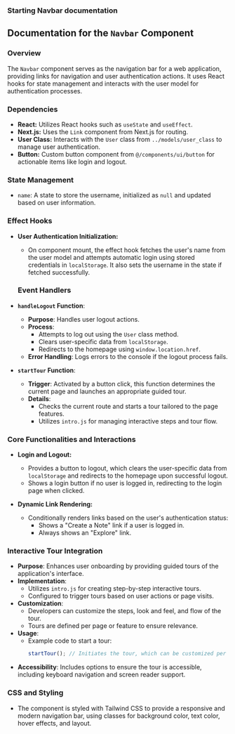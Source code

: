 ### Starting Navbar documentation

## Documentation for the `Navbar` Component

### Overview

The `Navbar` component serves as the navigation bar for a web application, providing links for navigation and user authentication actions. It uses React hooks for state management and interacts with the user model for authentication processes.

### Dependencies

- **React:** Utilizes React hooks such as `useState` and `useEffect`.
- **Next.js:** Uses the `Link` component from Next.js for routing.
- **User Class:** Interacts with the `User` class from `../models/user_class` to manage user authentication.
- **Button:** Custom button component from `@/components/ui/button` for actionable items like login and logout.

### State Management

- `name`: A state to store the username, initialized as `null` and updated based on user information.

### Effect Hooks

- **User Authentication Initialization:**
  - On component mount, the effect hook fetches the user's name from the user model and attempts automatic login using stored credentials in `localStorage`. It also sets the username in the state if fetched successfully.

  ### Event Handlers

- **`handleLogout` Function**:
  - **Purpose**: Handles user logout actions.
  - **Process**:
    - Attempts to log out using the `User` class method.
    - Clears user-specific data from `localStorage`.
    - Redirects to the homepage using `window.location.href`.
  - **Error Handling**: Logs errors to the console if the logout process fails.

- **`startTour` Function**:
  - **Trigger**: Activated by a button click, this function determines the current page and launches an appropriate guided tour.
  - **Details**:
    - Checks the current route and starts a tour tailored to the page features.
    - Utilizes `intro.js` for managing interactive steps and tour flow.

### Core Functionalities and Interactions

- **Login and Logout:**
  - Provides a button to logout, which clears the user-specific data from `localStorage` and redirects to the homepage upon successful logout.
  - Shows a login button if no user is logged in, redirecting to the login page when clicked.

- **Dynamic Link Rendering:**
  - Conditionally renders links based on the user's authentication status:
    - Shows a "Create a Note" link if a user is logged in.
    - Always shows an "Explore" link.

### Interactive Tour Integration

- **Purpose**: Enhances user onboarding by providing guided tours of the application's interface.
- **Implementation**:
  - Utilizes `intro.js` for creating step-by-step interactive tours.
  - Configured to trigger tours based on user actions or page visits.
- **Customization**:
  - Developers can customize the steps, look and feel, and flow of the tour.
  - Tours are defined per page or feature to ensure relevance.
- **Usage**:
  - Example code to start a tour:
    ```javascript
    startTour(); // Initiates the tour, which can be customized per page
    ```
- **Accessibility**: Includes options to ensure the tour is accessible, including keyboard navigation and screen reader support.

### CSS and Styling

- The component is styled with Tailwind CSS to provide a responsive and modern navigation bar, using classes for background color, text color, hover effects, and layout.



